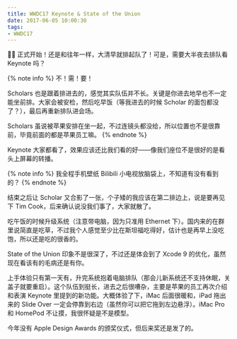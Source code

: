 ```yaml
---
title: WWDC17 Keynote & State of the Union
date: 2017-06-05 10:00:30
tags:
- WWDC17
---
```


正式开始！还是和往年一样，大清早就排起队了！可是，需要大半夜去排队看 Keynote 吗？

<!-- more -->

{% note info %}
不！需！要！

Scholars 也是跟着排进去的，感觉其实队伍并不长。关键是你进去地早也不一定能坐前排。大家会被安检，然后吃早饭（等我进去的时候 Scholar 的面包都没了？），最后再重新排队进会场。

Scholars 虽说被苹果安排在坐一起，不过连镜头都没给，所以位置也不是很靠前，毕竟前面的都是苹果员工嘛。
{% endnote %}

Keynote 大家都看了，效果应该还比我们看的好——像我们座位不是很好的是看头上屏幕的转播。

{% note info %}
我全程手机壁纸 Bilibili 小电视放脑袋上，不知道有没有看到的？
{% endnote %}

结束之后让 Scholar 又合影了一张，个子矮的我应该在第二排边上，说是要再见下 Tim Cook，后来确认说没我们事了，大家就散了。

吃午饭的时候升级系统（注意带电脑，因为只准用 Ethernet 下）。国内来的在群里说简直是吃草，不过我个人感觉至少比在斯坦福吃得好，估计也是再早上没吃饱，所以还是吃的很香的。

State of the Union 印象不是很深了，不过还是体会到了 Xcode 9 的优化，虽然现在看该有的毛病还是有你。

上手体验只有第一天有，升完系统抱着电脑排队（那会儿新系统还不支持休眠，关盖子就要重启）。这个队伍到挺长，进去之后很嘈杂，主要是苹果的员工再次介绍和表演 Keynote 里提到的新功能。大概体验了下，iMac 后面很暖和，iPad 拖出来的 Slide Over 一定会停靠到右边（虽然你可以把它拖到左边悬浮）。iMac Pro 和 HomePod 不让摸，我很怀疑是不是模型。

今年没有 Apple Design Awards 的颁奖仪式，但后来奖还是发了的。
